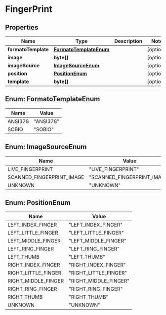 
# FingerPrint

## Properties
Name | Type | Description | Notes
------------ | ------------- | ------------- | -------------
**formatoTemplate** | [**FormatoTemplateEnum**](#FormatoTemplateEnum) |  |  [optional]
**image** | **byte[]** |  |  [optional]
**imageSource** | [**ImageSourceEnum**](#ImageSourceEnum) |  |  [optional]
**position** | [**PositionEnum**](#PositionEnum) |  |  [optional]
**template** | **byte[]** |  |  [optional]


<a name="FormatoTemplateEnum"></a>
## Enum: FormatoTemplateEnum
Name | Value
---- | -----
ANSI378 | &quot;ANSI378&quot;
SOBIO | &quot;SOBIO&quot;


<a name="ImageSourceEnum"></a>
## Enum: ImageSourceEnum
Name | Value
---- | -----
LIVE_FINGERPRINT | &quot;LIVE_FINGERPRINT&quot;
SCANNED_FINGERPRINT_IMAGE | &quot;SCANNED_FINGERPRINT_IMAGE&quot;
UNKNOWN | &quot;UNKNOWN&quot;


<a name="PositionEnum"></a>
## Enum: PositionEnum
Name | Value
---- | -----
LEFT_INDEX_FINGER | &quot;LEFT_INDEX_FINGER&quot;
LEFT_LITTLE_FINGER | &quot;LEFT_LITTLE_FINGER&quot;
LEFT_MIDDLE_FINGER | &quot;LEFT_MIDDLE_FINGER&quot;
LEFT_RING_FINGER | &quot;LEFT_RING_FINGER&quot;
LEFT_THUMB | &quot;LEFT_THUMB&quot;
RIGHT_INDEX_FINGER | &quot;RIGHT_INDEX_FINGER&quot;
RIGHT_LITTLE_FINGER | &quot;RIGHT_LITTLE_FINGER&quot;
RIGHT_MIDDLE_FINGER | &quot;RIGHT_MIDDLE_FINGER&quot;
RIGHT_RING_FINGER | &quot;RIGHT_RING_FINGER&quot;
RIGHT_THUMB | &quot;RIGHT_THUMB&quot;
UNKNOWN | &quot;UNKNOWN&quot;



